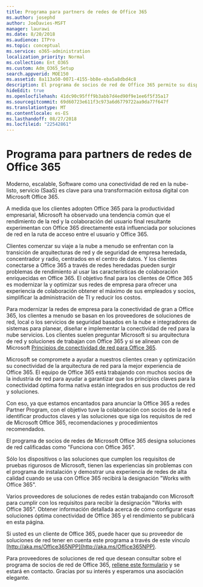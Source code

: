 ```yaml
---
title: Programa para partners de redes de Office 365
ms.author: josephd
author: JoeDavies-MSFT
manager: laurawi
ms.date: 8/20/2018
ms.audience: ITPro
ms.topic: conceptual
ms.service: o365-administration
localization_priority: Normal
ms.collection: Ent_O365
ms.custom: Adm_O365_Setup
search.appverid: MOE150
ms.assetid: 8a113a50-0071-4155-bb8e-eba5a8dbd4c8
description: El programa de socios de red de Office 365 permite su dispositivo obtener la certificación como trabajar con Office 365.
hideEdit: true
ms.openlocfilehash: 41dc90c95fff9b3abb7d4ed90f9e1ee6f5f35a17
ms.sourcegitcommit: 69d60723e611f3c973a6d6779722aa9da77f647f
ms.translationtype: MT
ms.contentlocale: es-ES
ms.lasthandoff: 08/27/2018
ms.locfileid: "22542861"
---
```

# <a name="office-365-networking-partner-program"></a>Programa para partners de redes de Office 365

Moderno, escalable, Software como una conectividad de red en la nube-listo, servicio (SaaS) es clave para una transformación exitosa digital con Microsoft Office 365.  

A medida que los clientes adopten Office 365 para la productividad empresarial, Microsoft ha observado una tendencia común que el rendimiento de la red y la colaboración del usuario final resultante experimentan con Office 365 directamente está influenciada por soluciones de red en la ruta de acceso entre el usuario y Office 365.  

Clientes comenzar su viaje a la nube a menudo se enfrentan con la transición de arquitecturas de red y de seguridad de empresa heredada, concentrador y radio, centrados en el centro de datos. Y los clientes conectarse a Office 365 a través de redes heredadas pueden surgir problemas de rendimiento al usar las características de colaboración enriquecidas en Office 365. El objetivo final para los clientes de Office 365 es modernizar la y optimizar sus redes de empresa para ofrecer una experiencia de colaboración obtener el máximo de sus empleados y socios, simplificar la administración de TI y reducir los costos. 

Para modernizar la redes de empresa para la conectividad de gran a Office 365, los clientes a menudo se basan en los proveedores de soluciones de red, local o los servicios de seguridad basados en la nube e integradores de sistemas para planear, diseñar e implementar la conectividad de red para la nube servicios. Los clientes suelen preguntar Microsoft si su arquitectura de red y soluciones de trabajan con Office 365 y si se alinean con de Microsoft [Principios de conectividad de red para Office 365](http://aka.ms/PNC).  

Microsoft se compromete a ayudar a nuestros clientes crean y optimización su conectividad de la arquitectura de red para la mejor experiencia de Office 365. El equipo de Office 365 está trabajando con muchos socios de la industria de red para ayudar a garantizar que los principios claves para la conectividad óptima forma nativa están integrados en sus productos de red y soluciones. 

Con eso, ya que estamos encantados para anunciar la Office 365 a redes Partner Program, con el objetivo tuve la colaboración con socios de la red e identificar productos claves y las soluciones que siga los requisitos de red de Microsoft Office 365, recomendaciones y procedimientos recomendados. 

El programa de socios de redes de Microsoft Office 365 designa soluciones de red calificadas como "Funciona con Office 365".  

Sólo los dispositivos o las soluciones que cumplen los requisitos de pruebas rigurosos de Microsoft, tienen las experiencias sin problemas con el programa de instalación y demostrar una experiencia de redes de alta calidad cuando se usa con Office 365 recibirá la designación "Works with Office 365".  

Varios proveedores de soluciones de redes están trabajando con Microsoft para cumplir con los requisitos para recibir la designación "Works with Office 365". Obtener información detallada acerca de cómo configurar esas soluciones óptima conectividad de Office 365 y el rendimiento se publicará en esta página.  

Si usted es un cliente de Office 365, puede hacer que su proveedor de soluciones de red tener en cuenta este programa a través de este vínculo [http://aka.ms/Office365NPP](http://aka.ms/Office365NPP).

Para proveedores de soluciones de red que desean consultar sobre el programa de socios de red de Office 365, [rellene este formulario](https://forms.office.com/Pages/ResponsePage.aspx?id=v4j5cvGGr0GRqy180BHbRyOZxByRF1dLgv7k6ye5z8pUMTNCVTYyVk9GNEYzWjFOVkI1SzdJNUkyWi4u) y se estará en contacto. Gracias por su interés y esperamos una asociación elegante. 

